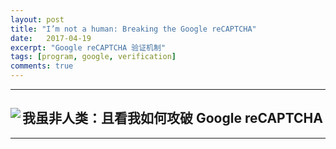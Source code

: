 ```yaml
---
layout: post
title: "I’m not a human: Breaking the Google reCAPTCHA"
date:   2017-04-19
excerpt: "Google reCAPTCHA 验证机制"
tags: [program, google, verification]
comments: true
---
```


---

<div align="left"><img align="left" src="http://imgur.com/Jsyem7Q.png"/><h2>我虽非人类：且看我如何攻破 Google reCAPTCHA</h2></div>

---

